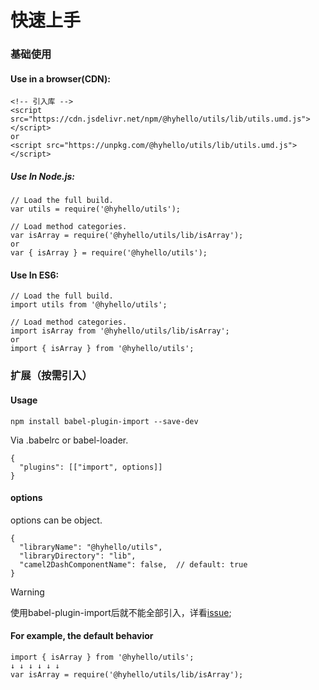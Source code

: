 # 快速上手

### 基础使用

#### Use in a browser(CDN):

```nodejs
<!-- 引入库 -->
<script src="https://cdn.jsdelivr.net/npm/@hyhello/utils/lib/utils.umd.js"></script>
or
<script src="https://unpkg.com/@hyhello/utils/lib/utils.umd.js"></script>
```

##### Use In Node.js:

```nodejs
// Load the full build.
var utils = require('@hyhello/utils');

// Load method categories.
var isArray = require('@hyhello/utils/lib/isArray');
or
var { isArray } = require('@hyhello/utils');
```

#### Use In ES6:

```nodejs
// Load the full build.
import utils from '@hyhello/utils';

// Load method categories.
import isArray from '@hyhello/utils/lib/isArray';
or
import { isArray } from '@hyhello/utils';
```

### 扩展（按需引入）

#### Usage

```nodejs
npm install babel-plugin-import --save-dev
```

Via .babelrc or babel-loader.

```nodejs
{
  "plugins": [["import", options]]
}
```

#### options

options can be object.

```nodejs
{
  "libraryName": "@hyhello/utils",
  "libraryDirectory": "lib",
  "camel2DashComponentName": false,  // default: true
}
```

> [!WARNING]
> 使用babel-plugin-import后就不能全部引入，详看[issue](https://github.com/umijs/babel-plugin-import/issues/448);

#### For example, the default behavior

```nodejs
import { isArray } from '@hyhello/utils';
↓ ↓ ↓ ↓ ↓ ↓
var isArray = require('@hyhello/utils/lib/isArray');
```
